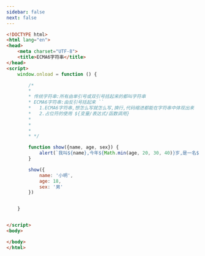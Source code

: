 ```yaml
---
sidebar: false
next: false
---
```

<BlogInfo/>






```html
<!DOCTYPE html>
<html lang="en">
<head>
    <meta charset="UTF-8">
    <title>ECMA6字符串</title>
</head>
<script>
    window.onload = function () {

        /*
        *
        * 传统字符串:所有由单引号或双引号括起来的都叫字符串
        * ECMA6字符串:由反引号括起来 ``
        *   1.ECMA6字符串,想怎么写就怎么写,换行,代码缩进都能在字符串中体现出来
        *   2.占位符的使用 ${变量/表达式/函数调用}
        *
        *
        *
        * */

        function show({name, age, sex}) {
            alert(`我叫${name},今年${Math.min(age, 20, 30, 40)}岁,是一名${sex}性`);
        }

        show({
            name: '小明',
            age: 18,
            sex: '男'
        })


    }


</script>
<body>

</body>
</html>
```






<ActionBox />
        
<style>#top-box {margin-top:0.5rem!important;}</style>
